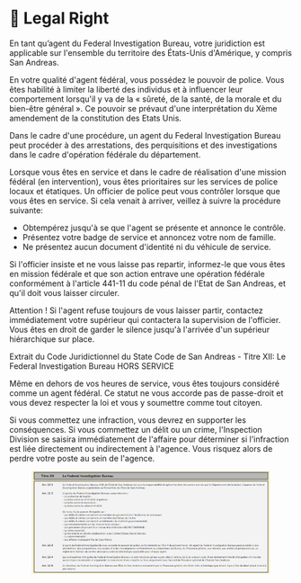 # 🏤 Legal Right

En tant qu’agent du Federal Investigation Bureau, votre juridiction est applicable sur l'ensemble du territoire des États-Unis d'Amérique, y compris San Andreas.

En votre qualité d'agent fédéral, vous possédez le pouvoir de police. Vous êtes habilité à limiter la liberté des individus et à influencer leur comportement lorsqu'il y va de la « sûreté, de la santé, de la morale et du bien-être général ». Ce pouvoir se prévaut d'une interprétation du Xème amendement de la constitution des Etats Unis.

Dans le cadre d'une procédure, un agent du Federal Investigation Bureau peut procéder à des arrestations, des perquisitions et des investigations dans le cadre d'opération fédérale du département.

Lorsque vous êtes en service et dans le cadre de réalisation d'une mission fédéral (en intervention), vous êtes prioritaires sur les services de police locaux et étatiques. Un officier de police peut vous contrôler lorsque que vous êtes en service. Si cela venait à arriver, veillez à suivre la procédure suivante:

* Obtempérez jusqu'à se que l'agent se présente et annonce le contrôle.
* Présentez votre badge de service et annoncez votre nom de famille.
* Ne présentez aucun document d'identité ni du véhicule de service.

Si l'officier insiste et ne vous laisse pas repartir, informez-le que vous êtes en mission fédérale et que son action entrave une opération fédérale conformément à l'article 441-11 du code pénal de l'Etat de San Andreas, et qu'il doit vous laisser circuler.

Attention ! Si l'agent refuse toujours de vous laisser partir, contactez immédiatement votre supérieur qui contactera la supervision de l'officier. Vous êtes en droit de garder le silence jusqu'à l'arrivée d'un supérieur hiérarchique sur place.

Extrait du Code Juridictionnel du State Code de San Andreas - Titre XII: Le Federal Investigation Bureau HORS SERVICE

Même en dehors de vos heures de service, vous êtes toujours considéré comme un agent fédéral. Ce statut ne vous accorde pas de passe-droit et vous devez respecter la loi et vous y soumettre comme tout citoyen.

Si vous commettez une infraction, vous devrez en supporter les conséquences. Si vous commettez un délit ou un crime, l'Inspection Division se saisira immédiatement de l'affaire pour déterminer si l'infraction est liée directement ou indirectement à l'agence. Vous risquez alors de perdre votre poste au sein de l'agence.

<figure><img src="../.gitbook/assets/image.png" alt=""><figcaption></figcaption></figure>
